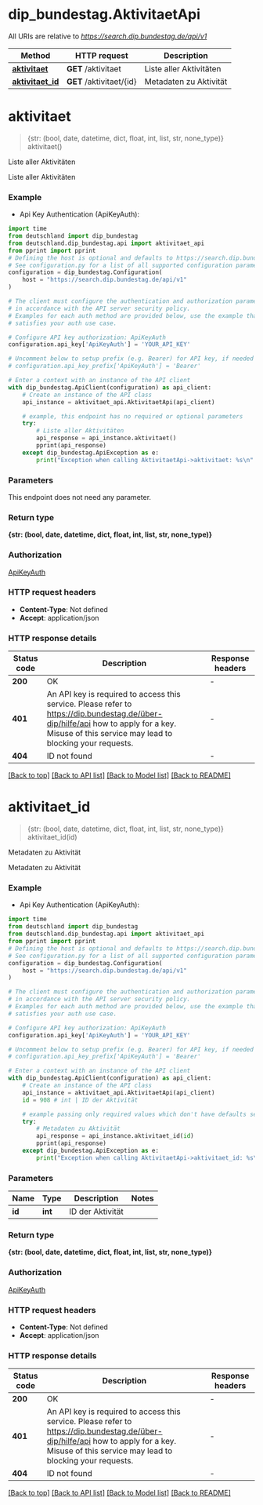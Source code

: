 # dip_bundestag.AktivitaetApi

All URIs are relative to *https://search.dip.bundestag.de/api/v1*

Method | HTTP request | Description
------------- | ------------- | -------------
[**aktivitaet**](AktivitaetApi.md#aktivitaet) | **GET** /aktivitaet | Liste aller Aktivitäten
[**aktivitaet_id**](AktivitaetApi.md#aktivitaet_id) | **GET** /aktivitaet/{id} | Metadaten zu Aktivität


# **aktivitaet**
> {str: (bool, date, datetime, dict, float, int, list, str, none_type)} aktivitaet()

Liste aller Aktivitäten

Liste aller Aktivitäten

### Example

* Api Key Authentication (ApiKeyAuth):

```python
import time
from deutschland import dip_bundestag
from deutschland.dip_bundestag.api import aktivitaet_api
from pprint import pprint
# Defining the host is optional and defaults to https://search.dip.bundestag.de/api/v1
# See configuration.py for a list of all supported configuration parameters.
configuration = dip_bundestag.Configuration(
    host = "https://search.dip.bundestag.de/api/v1"
)

# The client must configure the authentication and authorization parameters
# in accordance with the API server security policy.
# Examples for each auth method are provided below, use the example that
# satisfies your auth use case.

# Configure API key authorization: ApiKeyAuth
configuration.api_key['ApiKeyAuth'] = 'YOUR_API_KEY'

# Uncomment below to setup prefix (e.g. Bearer) for API key, if needed
# configuration.api_key_prefix['ApiKeyAuth'] = 'Bearer'

# Enter a context with an instance of the API client
with dip_bundestag.ApiClient(configuration) as api_client:
    # Create an instance of the API class
    api_instance = aktivitaet_api.AktivitaetApi(api_client)

    # example, this endpoint has no required or optional parameters
    try:
        # Liste aller Aktivitäten
        api_response = api_instance.aktivitaet()
        pprint(api_response)
    except dip_bundestag.ApiException as e:
        print("Exception when calling AktivitaetApi->aktivitaet: %s\n" % e)
```


### Parameters
This endpoint does not need any parameter.

### Return type

**{str: (bool, date, datetime, dict, float, int, list, str, none_type)}**

### Authorization

[ApiKeyAuth](../README.md#ApiKeyAuth)

### HTTP request headers

 - **Content-Type**: Not defined
 - **Accept**: application/json


### HTTP response details

| Status code | Description | Response headers |
|-------------|-------------|------------------|
**200** | OK |  -  |
**401** | An API key is required to access this service. Please refer to https://dip.bundestag.de/über-dip/hilfe/api how to apply for a key. Misuse of this service may lead to blocking your requests. |  -  |
**404** | ID not found |  -  |

[[Back to top]](#) [[Back to API list]](../README.md#documentation-for-api-endpoints) [[Back to Model list]](../README.md#documentation-for-models) [[Back to README]](../README.md)

# **aktivitaet_id**
> {str: (bool, date, datetime, dict, float, int, list, str, none_type)} aktivitaet_id(id)

Metadaten zu Aktivität

Metadaten zu Aktivität

### Example

* Api Key Authentication (ApiKeyAuth):

```python
import time
from deutschland import dip_bundestag
from deutschland.dip_bundestag.api import aktivitaet_api
from pprint import pprint
# Defining the host is optional and defaults to https://search.dip.bundestag.de/api/v1
# See configuration.py for a list of all supported configuration parameters.
configuration = dip_bundestag.Configuration(
    host = "https://search.dip.bundestag.de/api/v1"
)

# The client must configure the authentication and authorization parameters
# in accordance with the API server security policy.
# Examples for each auth method are provided below, use the example that
# satisfies your auth use case.

# Configure API key authorization: ApiKeyAuth
configuration.api_key['ApiKeyAuth'] = 'YOUR_API_KEY'

# Uncomment below to setup prefix (e.g. Bearer) for API key, if needed
# configuration.api_key_prefix['ApiKeyAuth'] = 'Bearer'

# Enter a context with an instance of the API client
with dip_bundestag.ApiClient(configuration) as api_client:
    # Create an instance of the API class
    api_instance = aktivitaet_api.AktivitaetApi(api_client)
    id = 908 # int | ID der Aktivität

    # example passing only required values which don't have defaults set
    try:
        # Metadaten zu Aktivität
        api_response = api_instance.aktivitaet_id(id)
        pprint(api_response)
    except dip_bundestag.ApiException as e:
        print("Exception when calling AktivitaetApi->aktivitaet_id: %s\n" % e)
```


### Parameters

Name | Type | Description  | Notes
------------- | ------------- | ------------- | -------------
 **id** | **int**| ID der Aktivität |

### Return type

**{str: (bool, date, datetime, dict, float, int, list, str, none_type)}**

### Authorization

[ApiKeyAuth](../README.md#ApiKeyAuth)

### HTTP request headers

 - **Content-Type**: Not defined
 - **Accept**: application/json


### HTTP response details

| Status code | Description | Response headers |
|-------------|-------------|------------------|
**200** | OK |  -  |
**401** | An API key is required to access this service. Please refer to https://dip.bundestag.de/über-dip/hilfe/api how to apply for a key. Misuse of this service may lead to blocking your requests. |  -  |
**404** | ID not found |  -  |

[[Back to top]](#) [[Back to API list]](../README.md#documentation-for-api-endpoints) [[Back to Model list]](../README.md#documentation-for-models) [[Back to README]](../README.md)

